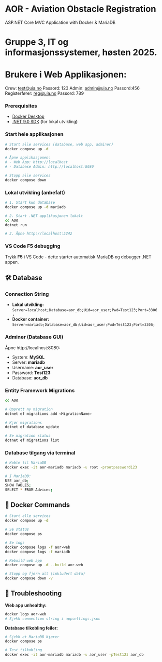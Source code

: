 # AOR - Aviation Obstacle Registration
ASP.NET Core MVC Application with Docker & MariaDB

# Gruppe 3, IT og informasjonssystemer, høsten 2025.


# Brukere i Web Applikasjonen: #
Crew: test@uia.no Passord: 123
Admin: admin@uia.no Passord:456
Registerfører: reg@uia.no Passord: 789


### Prerequisites
- [Docker Desktop](https://www.docker.com/products/docker-desktop/)
- [.NET 9.0 SDK](https://dotnet.microsoft.com/download/dotnet/9.0) (for lokal utvikling)

### Start hele applikasjonen

```bash
# Start alle services (database, web app, adminer)
docker compose up -d

# Åpne applikasjonen:
# - Web App: http://localhost
# - Database Admin: http://localhost:8080

# Stopp alle services
docker compose down
```

### Lokal utvikling (anbefalt)

```bash
# 1. Start kun database
docker compose up -d mariadb

# 2. Start .NET applikasjonen lokalt
cd AOR
dotnet run

# 3. Åpne http://localhost:5242
```

### VS Code F5 debugging

Trykk **F5** i VS Code - dette starter automatisk MariaDB og debugger .NET appen.

## 🛠️ Database

### Connection String
- **Lokal utvikling:** `Server=localhost;Database=aor_db;Uid=aor_user;Pwd=Test123;Port=3306;`
- **Docker container:** `Server=mariadb;Database=aor_db;Uid=aor_user;Pwd=Test123;Port=3306;`

### Adminer (Database GUI)
Åpne http://localhost:8080:
- System: **MySQL**
- Server: **mariadb**
- Username: **aor_user**
- Password: **Test123**
- Database: **aor_db**

### Entity Framework Migrations

```bash
cd AOR

# Opprett ny migration
dotnet ef migrations add <MigrationName>

# Kjør migrations
dotnet ef database update

# Se migration status
dotnet ef migrations list
```

### Database tilgang via terminal

```bash
# Koble til MariaDB
docker exec -it aor-mariadb mariadb -u root -prootpassword123

# I MariaDB:
USE aor_db;
SHOW TABLES;
SELECT * FROM Advices;
```

## 🐳 Docker Commands

```bash
# Start alle services
docker compose up -d

# Se status
docker compose ps

# Se logs
docker compose logs -f aor-web
docker compose logs -f mariadb

# Rebuild web app
docker compose up -d --build aor-web

# Stopp og fjern alt (inkludert data)
docker compose down -v
```

## 🚨 Troubleshooting

**Web app unhealthy:**
```bash
docker logs aor-web
# Sjekk connection string i appsettings.json
```

**Database tilkobling feiler:**
```bash
# Sjekk at MariaDB kjører
docker compose ps

# Test tilkobling
docker exec -it aor-mariadb mariadb -u aor_user -pTest123 aor_db
```
